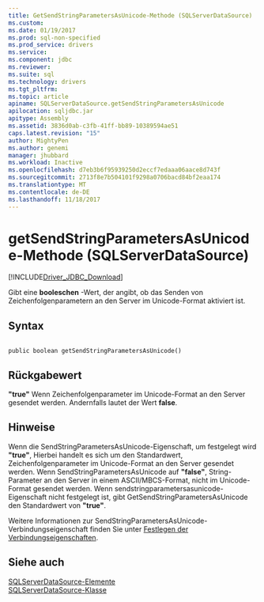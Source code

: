 ```yaml
---
title: GetSendStringParametersAsUnicode-Methode (SQLServerDataSource) | Microsoft Docs
ms.custom: 
ms.date: 01/19/2017
ms.prod: sql-non-specified
ms.prod_service: drivers
ms.service: 
ms.component: jdbc
ms.reviewer: 
ms.suite: sql
ms.technology: drivers
ms.tgt_pltfrm: 
ms.topic: article
apiname: SQLServerDataSource.getSendStringParametersAsUnicode
apilocation: sqljdbc.jar
apitype: Assembly
ms.assetid: 3836d0ab-c3fb-41ff-bb89-10389594ae51
caps.latest.revision: "15"
author: MightyPen
ms.author: genemi
manager: jhubbard
ms.workload: Inactive
ms.openlocfilehash: d7eb3b6f95939250d2eccf7edaaa06aace8d743f
ms.sourcegitcommit: 2713f8e7b504101f9298a0706bacd84bf2eaa174
ms.translationtype: MT
ms.contentlocale: de-DE
ms.lasthandoff: 11/18/2017
---
```

# <a name="getsendstringparametersasunicode-method-sqlserverdatasource"></a>getSendStringParametersAsUnicode-Methode (SQLServerDataSource)
[!INCLUDE[Driver_JDBC_Download](../../../includes/driver_jdbc_download.md)]

  Gibt eine **booleschen** -Wert, der angibt, ob das Senden von Zeichenfolgenparametern an den Server im Unicode-Format aktiviert ist.  
  
## <a name="syntax"></a>Syntax  
  
```  
  
public boolean getSendStringParametersAsUnicode()  
```  
  
## <a name="return-value"></a>Rückgabewert  
 **"true"** Wenn Zeichenfolgenparameter im Unicode-Format an den Server gesendet werden. Andernfalls lautet der Wert **false**.  
  
## <a name="remarks"></a>Hinweise  
 Wenn die SendStringParametersAsUnicode-Eigenschaft, um festgelegt wird **"true"**, Hierbei handelt es sich um den Standardwert, Zeichenfolgenparameter im Unicode-Format an den Server gesendet werden. Wenn SendStringParametersAsUnicode auf **"false"**, String-Parameter an den Server in einem ASCII/MBCS-Format, nicht im Unicode-Format gesendet werden. Wenn sendstringparametersasunicode-Eigenschaft nicht festgelegt ist, gibt GetSendStringParametersAsUnicode den Standardwert von **"true"**.  
  
 Weitere Informationen zur SendStringParametersAsUnicode-Verbindungseigenschaft finden Sie unter [Festlegen der Verbindungseigenschaften](../../../connect/jdbc/setting-the-connection-properties.md).  
  
## <a name="see-also"></a>Siehe auch  
 [SQLServerDataSource-Elemente](../../../connect/jdbc/reference/sqlserverdatasource-members.md)   
 [SQLServerDataSource-Klasse](../../../connect/jdbc/reference/sqlserverdatasource-class.md)  
  
  
